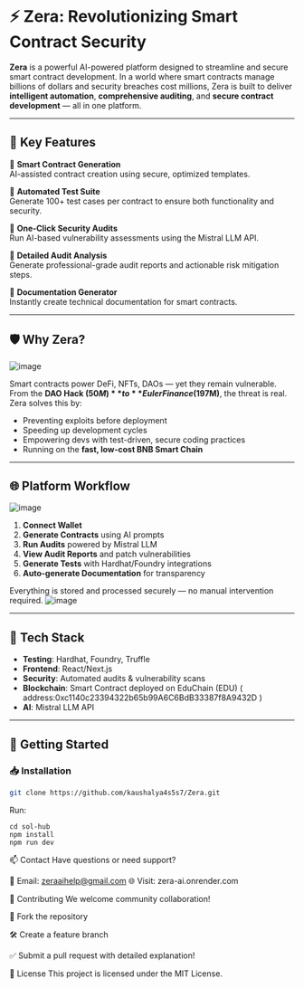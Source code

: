 # ⚡ Zera: Revolutionizing Smart Contract Security

**Zera** is a powerful AI-powered platform designed to streamline and secure smart contract development. In a world where smart contracts manage billions of dollars and security breaches cost millions, Zera is built to deliver **intelligent automation**, **comprehensive auditing**, and **secure contract development** — all in one platform.

---

## 🚀 Key Features

🔹 **Smart Contract Generation**  
AI-assisted contract creation using secure, optimized templates.

🔹 **Automated Test Suite**  
Generate 100+ test cases per contract to ensure both functionality and security.

🔹 **One-Click Security Audits**  
Run AI-based vulnerability assessments using the Mistral LLM API.

🔹 **Detailed Audit Analysis**  
Generate professional-grade audit reports and actionable risk mitigation steps.

🔹 **Documentation Generator**  
Instantly create technical documentation for smart contracts.

---

## 🛡 Why Zera?
![image](https://github.com/user-attachments/assets/4beb1d40-b14d-4ee6-bcf4-e8e0181efb4f)

Smart contracts power DeFi, NFTs, DAOs — yet they remain vulnerable. From the **DAO Hack ($50M)** to **Euler Finance ($197M)**, the threat is real. Zera solves this by:

- Preventing exploits before deployment  
- Speeding up development cycles  
- Empowering devs with test-driven, secure coding practices  
- Running on the **fast, low-cost BNB Smart Chain**

---

## 🌐 Platform Workflow
![image](https://github.com/user-attachments/assets/2a1abd28-e248-42cc-9539-123ba50f27c3)

1. **Connect Wallet**
2. **Generate Contracts** using AI prompts
3. **Run Audits** powered by Mistral LLM
4. **View Audit Reports** and patch vulnerabilities
5. **Generate Tests** with Hardhat/Foundry integrations
6. **Auto-generate Documentation** for transparency

Everything is stored and processed securely — no manual intervention required.
![image](https://github.com/user-attachments/assets/a12f86ed-ec53-43f5-ba29-64486a3439f0)

---

## 🧰 Tech Stack



- **Testing**: Hardhat, Foundry, Truffle
- **Frontend**: React/Next.js
- **Security**: Automated audits & vulnerability scans
- **Blockchain**: Smart Contract deployed on  EduChain (EDU) ( address:0xc1140c23394322b65b99A6C6BdB33387f8A9432D )
- **AI**: Mistral LLM API

---

## 🔧 Getting Started

### 📥 Installation
```bash
git clone https://github.com/kaushalya4s5s7/Zera.git

```
Run:
```
cd sol-hub
npm install
npm run dev
```

📫 Contact
Have questions or need support?

📩 Email: zeraaihelp@gmail.com
🌐 Visit: zera-ai.onrender.com

📢 Contributing
We welcome community collaboration!

📁 Fork the repository

🛠 Create a feature branch

✅ Submit a pull request with detailed explanation!

📜 License
This project is licensed under the MIT License.
